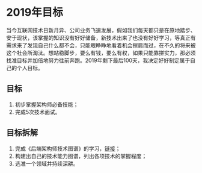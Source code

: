 # 2019年目标
当今互联网技术日新月异、公司业务飞速发展，假如我们每天都只是在原地踏步、安于现状，该掌握的知识没有好好储备，新技术出来了也没有好好学习，等真正有需求来了发现自己什么都不会，只能眼睁睁地看着机会擦肩而过，在不久的将来被这个社会所淘汰。想站稳脚步，要么有钱，要么有权，如果只能靠拼实力，那必须找准目标并加倍地努力往前奔跑。2019年剩下最后100天，我决定好好制定属于自己的个人目标。

## 目标
1. 初步掌握架构师必备技能；
2. 完成5次技术面试。

## 目标拆解
1. 完成《后端架构师技术图谱》的学习，[链接](https://github.com/xingshaocheng/architect-awesome/blob/master/README.md)；
2. 构建出自己的技术能力图谱，列出各项技术的掌握程度；
3. 选准一个领域并持续深耕。
